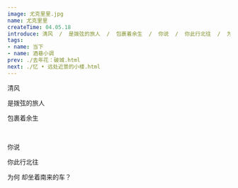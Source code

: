 ```yaml
---
image: 尤克里里.jpg
name: 尤克里里
createTime: 04.05.18
introduce: 清风  /  是拨弦的旅人  /  包裹着余生  /  你说  /  你此行北往  /  为何  /  却坐着南来的车？
tags: 
- name: 当下
- name: 酒巷小调
prev: ./去年花：破城.html
next: ./忆 • 远处近景的小楼.html
---
```


清风

是拨弦的旅人

包裹着余生

<br />

你说

你此行北往

为何  却坐着南来的车？